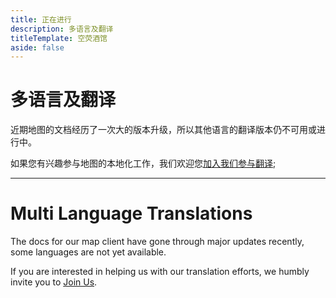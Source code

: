 ```yaml
---
title: 正在进行
description: 多语言及翻译
titleTemplate: 空荧酒馆
aside: false
---
```


# 多语言及翻译

近期地图的文档经历了一次大的版本升级，所以其他语言的翻译版本仍不可用或进行中。

如果您有兴趣参与地图的本地化工作，我们欢迎您[加入我们参与翻译](../join.md);

<MediaIntroduction 
  media="self"
  text="回到中文首页"
  link="../index"
/>

---

# Multi Language Translations

The docs for our map client have gone through major updates recently, some languages are not yet available.

If you are interested in helping us with our translation efforts, we humbly invite you to [Join Us](../join.md).

<MediaIntroduction 
  media="self"
  text="Go to the English Home Page"
  link="../ja/index"
/>
